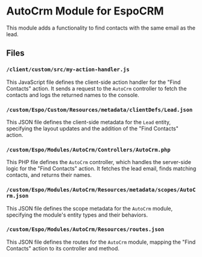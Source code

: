 # AutoCrm Module for EspoCRM

This module adds a functionality to find contacts with the same email as the lead.

## Files

### `/client/custom/src/my-action-handler.js`
This JavaScript file defines the client-side action handler for the "Find Contacts" action. It sends a request to the `AutoCrm` controller to fetch the contacts and logs the returned names to the console.

### `/custom/Espo/Custom/Resources/metadata/clientDefs/Lead.json`
This JSON file defines the client-side metadata for the `Lead` entity, specifying the layout updates and the addition of the "Find Contacts" action.

### `/custom/Espo/Modules/AutoCrm/Controllers/AutoCrm.php`
This PHP file defines the `AutoCrm` controller, which handles the server-side logic for the "Find Contacts" action. It fetches the lead email, finds matching contacts, and returns their names.

### `/custom/Espo/Modules/AutoCrm/Resources/metadata/scopes/AutoCrm.json`
This JSON file defines the scope metadata for the `AutoCrm` module, specifying the module's entity types and their behaviors.

### `/custom/Espo/Modules/AutoCrm/Resources/routes.json`
This JSON file defines the routes for the `AutoCrm` module, mapping the "Find Contacts" action to its controller and method.

